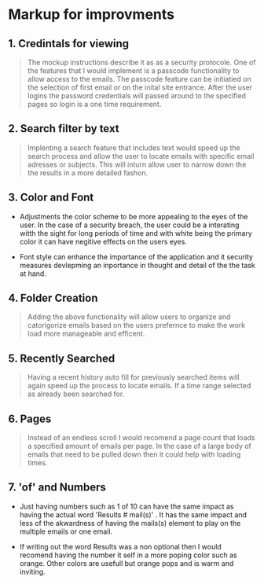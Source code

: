 # Markup for improvments

## 1. Credintals for viewing

> The mockup instructions describe it as as a security protocole. One of the features that I would implement is a passcode functionality to allow access to the emails. The passcode feature can be initiatied on the selection of first email or on the inital site entrance. After the user logins the password credentials will passed around to the specified pages so login is a one time requirement.

## 2. Search filter by text

> Implenting a search feature that includes text would speed up the search process and allow the user to locate emails with specific email adresses or subjects. This will inturn allow user to narrow down the the results in a more detailed fashon.

## 3. Color and Font

- Adjustments the color scheme to be more appealing to the eyes of the user. In the case of a security breach, the user could be a interating witth the sight for long periods of time and with white being the primary color it can have negitive effects on the users eyes.

- Font style can enhance the importance of the application and it security measures devlepming an inportance in thought and detail of the the task at hand.

## 4. Folder Creation

> Adding the above functionality will allow users to organize and catorigorize emails based on the users prefernce to make the work load more manageable and efficent.

## 5. Recently Searched

> Having a recent history auto fill for previously searched items will again speed up the process to locate emails. If a time range selected as already been searched for.

## 6. Pages

> Instead of an endless scroll I would recomend a page count that loads a specified amount of emails per page. In the case of a large body of emails that need to be pulled down then it could help with loading times.

## 7. 'of' and Numbers

- Just having numbers such as 1 of 10 can have the same impact as having the actual word 'Results # mail(s)' . It has the same impact and less of the akwardness of having the mails(s) element to play on the multiple emails or one email.

- If writing out the word Results was a non optional then I would recomend having the number it self in a more poping color such as orange. Other colors are usefull but orange pops and is warm and inviting.
